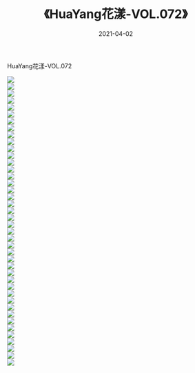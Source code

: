 ﻿---
layout: post
title:  《HuaYang花漾-VOL.072》
date:   2021-04-02
img: http://img.660000.xyz/Sharelink/网络美图/2021/HuaYang花漾-VOL.072/000.jpg
categories: [美女, 清纯, 唯美]
---

HuaYang花漾-VOL.072

  ![](http://img.660000.xyz/Sharelink/网络美图/2021/HuaYang花漾-VOL.072/001.jpg) <br> ![](http://img.660000.xyz/Sharelink/网络美图/2021/HuaYang花漾-VOL.072/002.jpg) <br> ![](http://img.660000.xyz/Sharelink/网络美图/2021/HuaYang花漾-VOL.072/003.jpg) <br> ![](http://img.660000.xyz/Sharelink/网络美图/2021/HuaYang花漾-VOL.072/004.jpg) <br> ![](http://img.660000.xyz/Sharelink/网络美图/2021/HuaYang花漾-VOL.072/005.jpg) <br> ![](http://img.660000.xyz/Sharelink/网络美图/2021/HuaYang花漾-VOL.072/006.jpg) <br> ![](http://img.660000.xyz/Sharelink/网络美图/2021/HuaYang花漾-VOL.072/007.jpg) <br> ![](http://img.660000.xyz/Sharelink/网络美图/2021/HuaYang花漾-VOL.072/008.jpg) <br> ![](http://img.660000.xyz/Sharelink/网络美图/2021/HuaYang花漾-VOL.072/009.jpg) <br> ![](http://img.660000.xyz/Sharelink/网络美图/2021/HuaYang花漾-VOL.072/010.jpg) <br> ![](http://img.660000.xyz/Sharelink/网络美图/2021/HuaYang花漾-VOL.072/011.jpg) <br> ![](http://img.660000.xyz/Sharelink/网络美图/2021/HuaYang花漾-VOL.072/012.jpg) <br> ![](http://img.660000.xyz/Sharelink/网络美图/2021/HuaYang花漾-VOL.072/013.jpg) <br> ![](http://img.660000.xyz/Sharelink/网络美图/2021/HuaYang花漾-VOL.072/014.jpg) <br> ![](http://img.660000.xyz/Sharelink/网络美图/2021/HuaYang花漾-VOL.072/015.jpg) <br> ![](http://img.660000.xyz/Sharelink/网络美图/2021/HuaYang花漾-VOL.072/016.jpg) <br> ![](http://img.660000.xyz/Sharelink/网络美图/2021/HuaYang花漾-VOL.072/017.jpg) <br> ![](http://img.660000.xyz/Sharelink/网络美图/2021/HuaYang花漾-VOL.072/018.jpg) <br> ![](http://img.660000.xyz/Sharelink/网络美图/2021/HuaYang花漾-VOL.072/019.jpg) <br> ![](http://img.660000.xyz/Sharelink/网络美图/2021/HuaYang花漾-VOL.072/020.jpg) <br> ![](http://img.660000.xyz/Sharelink/网络美图/2021/HuaYang花漾-VOL.072/021.jpg) <br> ![](http://img.660000.xyz/Sharelink/网络美图/2021/HuaYang花漾-VOL.072/022.jpg) <br> ![](http://img.660000.xyz/Sharelink/网络美图/2021/HuaYang花漾-VOL.072/023.jpg) <br> ![](http://img.660000.xyz/Sharelink/网络美图/2021/HuaYang花漾-VOL.072/024.jpg) <br> ![](http://img.660000.xyz/Sharelink/网络美图/2021/HuaYang花漾-VOL.072/025.jpg) <br> ![](http://img.660000.xyz/Sharelink/网络美图/2021/HuaYang花漾-VOL.072/026.jpg) <br> ![](http://img.660000.xyz/Sharelink/网络美图/2021/HuaYang花漾-VOL.072/027.jpg) <br> ![](http://img.660000.xyz/Sharelink/网络美图/2021/HuaYang花漾-VOL.072/028.jpg) <br> ![](http://img.660000.xyz/Sharelink/网络美图/2021/HuaYang花漾-VOL.072/029.jpg) <br> ![](http://img.660000.xyz/Sharelink/网络美图/2021/HuaYang花漾-VOL.072/030.jpg) <br> ![](http://img.660000.xyz/Sharelink/网络美图/2021/HuaYang花漾-VOL.072/031.jpg) <br> ![](http://img.660000.xyz/Sharelink/网络美图/2021/HuaYang花漾-VOL.072/032.jpg) <br> ![](http://img.660000.xyz/Sharelink/网络美图/2021/HuaYang花漾-VOL.072/033.jpg) <br> ![](http://img.660000.xyz/Sharelink/网络美图/2021/HuaYang花漾-VOL.072/034.jpg) <br> ![](http://img.660000.xyz/Sharelink/网络美图/2021/HuaYang花漾-VOL.072/035.jpg) <br> ![](http://img.660000.xyz/Sharelink/网络美图/2021/HuaYang花漾-VOL.072/036.jpg) <br> ![](http://img.660000.xyz/Sharelink/网络美图/2021/HuaYang花漾-VOL.072/037.jpg) <br> ![](http://img.660000.xyz/Sharelink/网络美图/2021/HuaYang花漾-VOL.072/038.jpg) <br> ![](http://img.660000.xyz/Sharelink/网络美图/2021/HuaYang花漾-VOL.072/039.jpg) <br> ![](http://img.660000.xyz/Sharelink/网络美图/2021/HuaYang花漾-VOL.072/040.jpg) <br> ![](http://img.660000.xyz/Sharelink/网络美图/2021/HuaYang花漾-VOL.072/041.jpg) <br> ![](http://img.660000.xyz/Sharelink/网络美图/2021/HuaYang花漾-VOL.072/042.jpg) <br>